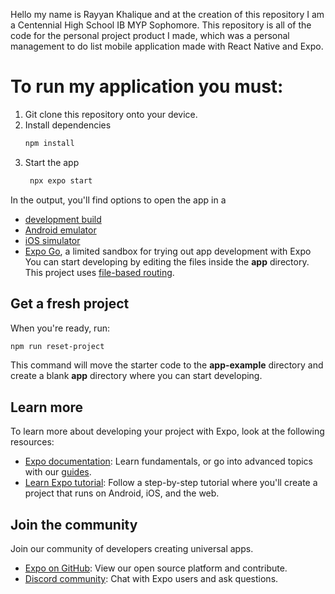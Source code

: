 Hello my name is Rayyan Khalique and at the creation of this repository I am a Centennial High School IB MYP Sophomore. 
This repository is all of the code for the personal project product I made, which was a personal management to do list mobile application made with React Native and Expo. 

# To run my application you must: 
1. Git clone this repository onto your device.
2. Install dependencies
   ```bash
   npm install
   ```
3. Start the app
   ```bash
    npx expo start
   ```
In the output, you'll find options to open the app in a
- [development build](https://docs.expo.dev/develop/development-builds/introduction/)
- [Android emulator](https://docs.expo.dev/workflow/android-studio-emulator/)
- [iOS simulator](https://docs.expo.dev/workflow/ios-simulator/)
- [Expo Go](https://expo.dev/go), a limited sandbox for trying out app development with Expo
You can start developing by editing the files inside the **app** directory. This project uses [file-based routing](https://docs.expo.dev/router/introduction).
## Get a fresh project
When you're ready, run:
```bash
npm run reset-project
```
This command will move the starter code to the **app-example** directory and create a blank **app** directory where you can start developing.
## Learn more
To learn more about developing your project with Expo, look at the following resources:
- [Expo documentation](https://docs.expo.dev/): Learn fundamentals, or go into advanced topics with our [guides](https://docs.expo.dev/guides).
- [Learn Expo tutorial](https://docs.expo.dev/tutorial/introduction/): Follow a step-by-step tutorial where you'll create a project that runs on Android, iOS, and the web.
## Join the community
Join our community of developers creating universal apps.
- [Expo on GitHub](https://github.com/expo/expo): View our open source platform and contribute.
- [Discord community](https://chat.expo.dev): Chat with Expo users and ask questions.
